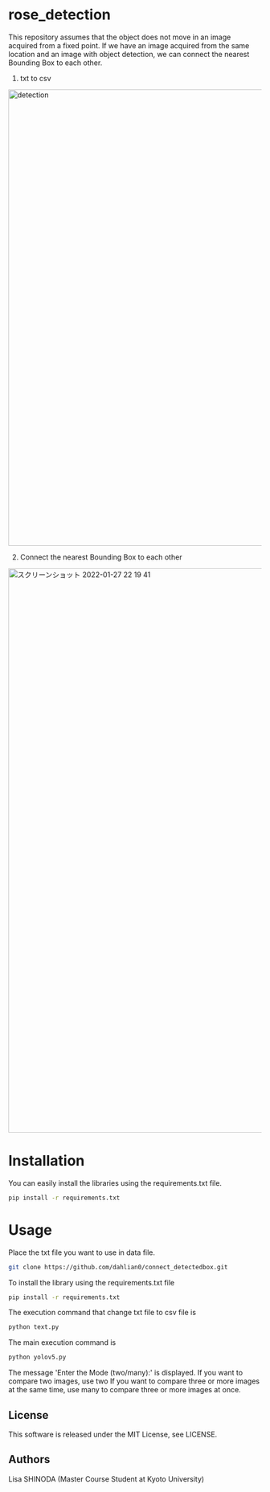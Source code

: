 # rose_detection
This repository assumes that the object does not move in an image acquired from a fixed point.
If we have an image acquired from the same location and an image with object detection, we can connect the nearest Bounding Box to each other.

1. txt to csv
<img width="908" alt="detection" src="https://user-images.githubusercontent.com/48791086/151365335-eeb161f3-dfc8-4a77-a5bc-af12eefd770d.png">

2. Connect the nearest Bounding Box to each other
<img width="1123" alt="スクリーンショット 2022-01-27 22 19 41" src="https://user-images.githubusercontent.com/48791086/151366987-a148596d-7088-4d8e-a17f-8a6a0d6c1f98.png">

# Installation
You can easily install the libraries using the requirements.txt file.
```bash
pip install -r requirements.txt
```

# Usage
Place the txt file you want to use in data file.

```bash
git clone https://github.com/dahlian0/connect_detectedbox.git
```
To install the library using the requirements.txt file
```bash
pip install -r requirements.txt
```
The execution command that change txt file to csv file is
```bash
python text.py
```
The main execution command is
```bash
python yolov5.py
```
The message 'Enter the Mode (two/many):' is displayed.
If you want to compare two images, use two
If you want to compare three or more images at the same time, use many
to compare three or more images at once.

## License
This software is released under the MIT License, see LICENSE.

## Authors
Lisa SHINODA (Master Course Student at Kyoto University)


